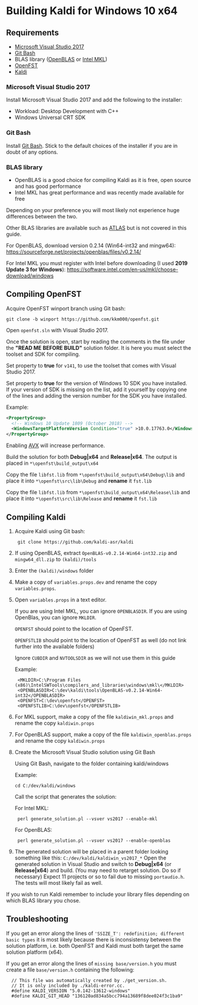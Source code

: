 # Building Kaldi for Windows 10 x64

## Requirements

- [Microsoft Visual Studio 2017](https://visualstudio.microsoft.com/downloads/)
- [Git Bash](https://git-scm.com/downloads)
- BLAS library ([OpenBLAS](https://sourceforge.net/projects/openblas/files/v0.2.14/) or [Intel MKL](https://software.intel.com/en-us/mkl/choose-download/windows))
- [OpenFST](https://github.com/kkm000/openfst/)
- [Kaldi](https://github.com/kaldi-asr/kaldi)

### Microsoft Visual Studio 2017

Install Microsoft Visual Studio 2017 and add the following to the installer:

- Workload: Desktop Development with C++
- Windows Universal CRT SDK

### Git Bash

Install [Git Bash](https://git-scm.com/downloads).
Stick to the default choices of the installer if you are in doubt of any options.

### BLAS library

- OpenBLAS is a good choice for compiling Kaldi as it is free, open source and has good performance
- Intel MKL has great performance and was recently made available for free

Depending on your preference you will most likely not experience huge differences between the two.

Other BLAS libraries are available such as [ATLAS](https://sourceforge.net/projects/math-atlas/) but is not covered in this guide.

For OpenBLAS, download version 0.2.14 (Win64-int32 and mingw64): https://sourceforge.net/projects/openblas/files/v0.2.14/

For Intel MKL you must register with Intel before downloading (I used **2019 Update 3 for Windows**): https://software.intel.com/en-us/mkl/choose-download/windows

## Compiling OpenFST

Acquire OpenFST winport branch using Git bash:

    git clone -b winport https://github.com/kkm000/openfst.git

Open `openfst.sln` with Visual Studio 2017.

Once the solution is open, start by reading the comments in the file under the **"READ ME BEFORE BUILD"** solution folder. It is here you must select the toolset and SDK for compiling.

Set property to **true** for `v141`, to use the toolset that comes with Visual Studio 2017.

Set property to **true** for the version of Windows 10 SDK you have installed. If your version of SDK is missing on the list, add it yourself by copying one of the lines and adding the version number for the SDK you have installed.

Example:

```xml
<PropertyGroup>
  <!-- Windows 10 Update 1809 (October 2018) -->
  <WindowsTargetPlatformVersion Condition="true" >10.0.17763.0</WindowsTargetPlatformVersion>
</PropertyGroup>
```

Enabling [AVX](https://en.wikipedia.org/wiki/Advanced_Vector_Extensions) will increase performance.

Build the solution for both **Debug|x64** and **Release|x64**.
The output is placed in `*\openfst\build_output\x64`

Copy the file `libfst.lib` from `*\openfst\build_output\x64\Debug\lib` and place it into `*\openfst\src\lib\Debug` and **rename** it `fst.lib`

Copy the file `libfst.lib` from `*\openfst\build_output\x64\Release\lib` and place it into `*\openfst\src\lib\Release` and **rename** it `fst.lib`

## Compiling Kaldi

1. Acquire Kaldi using Git bash:

        git clone https://github.com/kaldi-asr/kaldi

2. If using OpenBLAS, extract `OpenBLAS-v0.2.14-Win64-int32.zip` and `mingw64_dll.zip` to `(kaldi)/tools`

3. Enter the `(kaldi)/windows` folder

4. Make a copy of `variables.props.dev` and rename the copy `variables.props`.

5. Open `variables.props` in a text editor.

   If you are using Intel MKL, you can ignore `OPENBLASDIR`.
If you are using OpenBlas, you can ignore `MKLDIR`.

   `OPENFST` should point to the location of OpenFST.

   `OPENFSTLIB` should point to the location of OpenFST as well (do not link further into the available folders)

   Ignore `CUBDIR` and `NVTOOLSDIR` as we will not use them in this guide

   Example:

        <MKLDIR>C:\Program Files (x86)\IntelSWTools\compilers_and_libraries\windows\mkl\</MKLDIR>
        <OPENBLASDIR>C:\dev\kaldi\tools\OpenBLAS-v0.2.14-Win64-int32</OPENBLASDIR>
        <OPENFST>C:\dev\openfst</OPENFST>
        <OPENFSTLIB>C:\dev\openfst</OPENFSTLIB>

6. For MKL support, make a copy of the file `kaldiwin_mkl.props` and rename the copy `kaldiwin.props`

7. For OpenBLAS support, make a copy of the file `kaldiwin_openblas.props` and rename the copy `kaldiwin.props`

8. Create the Microsoft Visual Studio solution using Git Bash

   Using Git Bash, navigate to the folder containing kaldi/windows

   Example:

       cd C:/dev/kaldi/windows
   Call the script that generates the solution:

   For Intel MKL:

        perl generate_solution.pl --vsver vs2017 --enable-mkl

   For OpenBLAS:

        perl generate_solution.pl --vsver vs2017 --enable-openblas

9. The generated solution will be placed in a parent folder looking something like this: `C:/dev/kaldi/kaldiwin_vs2017_*`
Open the generated solution in Visual Studio and switch to **Debug|x64** (or **Release|x64**) and build. (You may need to retarget solution. Do so if necessary)
Expect 11 projects or so to fail due to missing `portaudio.h`. The tests will most likely fail as well.

If you wish to run Kaldi remember to include your library files depending on which BLAS library you chose. 

## Troubleshooting

If you get an error along the lines of `'SSIZE_T': redefinition; different basic types` it is most likely because there is inconsistensy between the solution platform, i.e. both OpenFST and Kaldi must both target the same solution platform (x64).

If you get an error along the lines of `missing base/version.h` you must create a file `base/version.h` containing the following:

      // This file was automatically created by ./get_version.sh.
      // It is only included by ./kaldi-error.cc.
      #define KALDI_VERSION "5.0.142-13612-windows"
      #define KALDI_GIT_HEAD "136120ad834a5bcc794a13689f8dee024f3c1ba9"
